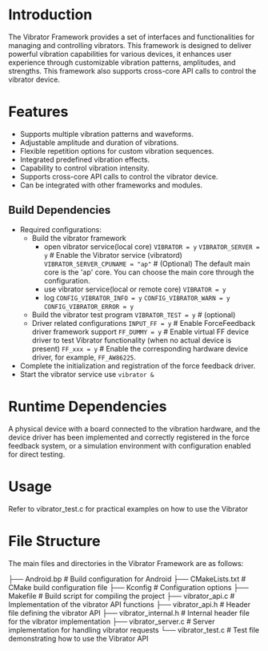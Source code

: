 # Introduction

The Vibrator Framework provides a set of interfaces and functionalities for managing and controlling vibrators. This framework is designed to deliver powerful vibration capabilities for various devices, it enhances user experience through customizable vibration patterns, amplitudes, and strengths. This framework also supports cross-core API calls to control the vibrator device.

# Features

- Supports multiple vibration patterns and waveforms.
- Adjustable amplitude and duration of vibrations.
- Flexible repetition options for custom vibration sequences.
- Integrated predefined vibration effects.
- Capability to control vibration intensity.
- Supports cross-core API calls to control the vibrator device.
- Can be integrated with other frameworks and modules.

## Build Dependencies

- Required configurations:
    - Build the vibrator framework
        - open vibrator service(local core)
        `VIBRATOR = y`
        `VIBRATOR_SERVER = y`  # Enable the Vibrator service (vibratord)
        `VIBRATOR_SERVER_CPUNAME = "ap"`  # (Optional) The default main core is the 'ap' core. You can choose the main core through the configuration.
        - use vibrator service(local or remote core)
        `VIBRATOR = y`
        - log
        `CONFIG_VIBRATOR_INFO = y`
        `CONFIG_VIBRATOR_WARN = y`
        `CONFIG_VIBRATOR_ERROR = y`
    - Build the vibrator test program
        `VIBRATOR_TEST = y` # (optional)
    - Driver related configurations
        `INPUT_FF = y`  # Enable ForceFeedback driver framework support
        `FF_DUMMY = y` # Enable virtual FF device driver to test Vibrator functionality (when no actual device is present)
        `FF_xxx = y`  # Enable the corresponding hardware device driver, for example, `FF_AW86225`.
- Complete the initialization and registration of the force feedback driver.
- Start the vibrator service use `vibrator &`

# Runtime Dependencies

A physical device with a board connected to the vibration hardware, and the device driver has been implemented and correctly registered in the force feedback system, or a simulation environment with configuration enabled for direct testing.

# Usage

Refer to vibrator_test.c for practical examples on how to use the Vibrator

# File Structure

The main files and directories in the Vibrator Framework are as follows:

├── Android.bp                # Build configuration for Android
├── CMakeLists.txt            # CMake build configuration file
├── Kconfig                   # Configuration options
├── Makefile                  # Build script for compiling the project
├── vibrator_api.c            # Implementation of the vibrator API functions
├── vibrator_api.h            # Header file defining the vibrator API
├── vibrator_internal.h       # Internal header file for the vibrator implementation
├── vibrator_server.c         # Server implementation for handling vibrator requests
└── vibrator_test.c           # Test file demonstrating how to use the Vibrator API